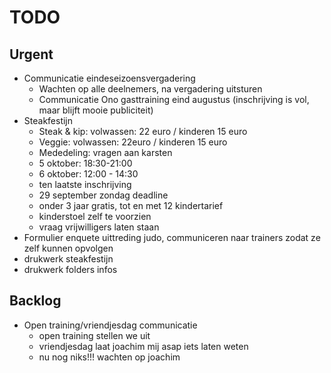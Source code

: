 # TODO
## Urgent
- Communicatie eindeseizoensvergadering
	- Wachten op alle deelnemers, na vergadering uitsturen
	- Communicatie Ono gasttraining eind augustus (inschrijving is vol, maar blijft mooie publiciteit)
- Steakfestijn
	- Steak & kip: volwassen: 22 euro / kinderen 15 euro
	- Veggie: volwassen: 22euro / kinderen 15 euro
	- Mededeling: vragen aan karsten
	- 5 oktober: 18:30-21:00
	- 6 oktober: 12:00 - 14:30
	- ten laatste inschrijving
	-  29 september zondag deadline
	- onder 3 jaar gratis, tot en met 12 kindertarief
	- kinderstoel zelf te voorzien
	- vraag vrijwilligers laten staan
- Formulier enquete uittreding judo, communiceren naar trainers zodat ze zelf kunnen opvolgen
- drukwerk steakfestijn
- drukwerk folders infos
## Backlog
- Open training/vriendjesdag communicatie
	- open training stellen we uit
	- vriendjesdag laat joachim mij asap iets laten weten
	- nu nog niks!!! wachten op joachim
<!--stackedit_data:
eyJoaXN0b3J5IjpbMTAyMjM4NTMxMywtMTc0Njk2NzExOCwtMT
Q1MDQ3MTM4NSwxNjY2MjgyNjA2LC03NTAyNTI2OTIsMjE2NDU4
MjQ1LDIxNTA3NjQzMywtMzQ2NzczODk4LDE2OTg3NzYwOTcsMT
Y5ODc3NjA5NywxODUwNzUwMDgzLDE0NTgzOTg4NDQsLTM1NTQx
NTMyNiw0MzE0Nzk3OCwtMjExNzAwODIxOSw3MDgyODY4NTgsMT
U2NDUwMzQzMV19
-->